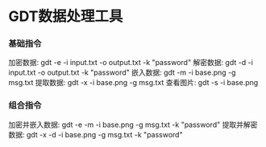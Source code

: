 GDT数据处理工具
==================

### 基础指令

加密数据: gdt -e -i input.txt -o output.txt -k "password"
解密数据: gdt -d -i input.txt -o output.txt -k "password"
嵌入数据: gdt -m -i base.png -g msg.txt
提取数据: gdt -x -i base.png -g msg.txt
查看图片: gdt -s -i base.png

### 组合指令

加密并嵌入数据: gdt -e -m -i base.png -g msg.txt -k "password"
提取并解密数据: gdt -x -d -i base.png -g msg.txt -k "password"
